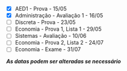 - [x] AED1 - Prova - 15/05
- [x] Administração - Avaliação 1 - 16/05
- [ ] Discreta - Prova - 23/05
- [ ] Economia - Prova 1, Lista 1 - 29/05
- [ ] Sistemas - Avaliação - 10/06
- [ ] Economia - Prova 2, Lista 2 - 24/07
- [ ] Economia - Exame - 31/07

***As datas podem ser alteradas se necessário***
